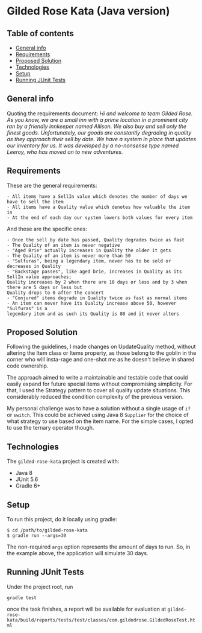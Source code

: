 # Gilded Rose Kata (Java version)

## Table of contents
* [General info](#general-info)
* [Requirements](#requirements)
* [Proposed Solution](#proposed-solution)
* [Technologies](#technologies)
* [Setup](#setup)
* [Running JUnit Tests](#running-junit-tests)

## General info
Quoting the requirements document:
_Hi and welcome to team Gilded Rose. As you know, we are a small inn with a prime location in a
prominent city ran by a friendly innkeeper named Allison. We also buy and sell only the finest goods.
Unfortunately, our goods are constantly degrading in quality as they approach their sell by date. We
have a system in place that updates our inventory for us. It was developed by a no-nonsense type named
Leeroy, who has moved on to new adventures._

## Requirements
These are the general requirements:

	- All items have a SellIn value which denotes the number of days we have to sell the item
	- All items have a Quality value which denotes how valuable the item is
	- At the end of each day our system lowers both values for every item

And these are the specific ones:

	- Once the sell by date has passed, Quality degrades twice as fast
	- The Quality of an item is never negative
	- "Aged Brie" actually increases in Quality the older it gets
	- The Quality of an item is never more than 50
	- "Sulfuras", being a legendary item, never has to be sold or decreases in Quality
	- "Backstage passes", like aged brie, increases in Quality as its SellIn value approaches;
	Quality increases by 2 when there are 10 days or less and by 3 when there are 5 days or less but
	Quality drops to 0 after the concert
	- "Conjured" items degrade in Quality twice as fast as normal items
    - An item can never have its Quality increase above 50, however "Sulfuras" is a
    legendary item and as such its Quality is 80 and it never alters

## Proposed Solution
Following the guidelines, I made changes on UpdateQuality method, without altering the Item class or
Items property, as those belong to the goblin in the corner who will insta-rage and one-shot me
as he doesn't believe in shared code ownership.

The approach aimed to write a maintainable and testable code that could easily expand
for future special items without compromising simplicity.
For that, I used the Strategy pattern to cover all quality update situations.
This considerably reduced the condition complexity of the previous version.

My personal challenge was to have a solution without a single usage of `if` or `switch`.
This could be achieved using Java 8 `Supplier` for the choice of what strategy to use based on the item name.
For the simple cases, I opted to use the ternary operator though.

## Technologies
The `gilded-rose-kata` project is created with:
* Java 8
* JUnit 5.6
* Gradle 6+

## Setup
To run this project, do it locally using gradle:

    $ cd /path/to/gilded-rose-kata
    $ gradle run --args=30

The non-required `args` option represents the amount of days to run.
So, in the example above, the application will simulate 30 days.

## Running JUnit Tests
Under the project root, run

    gradle test

once the task finishes, a report will be available for evaluation at
`gilded-rose-kata/build/reports/tests/test/classes/com.gildedrose.GildedRoseTest.html`
